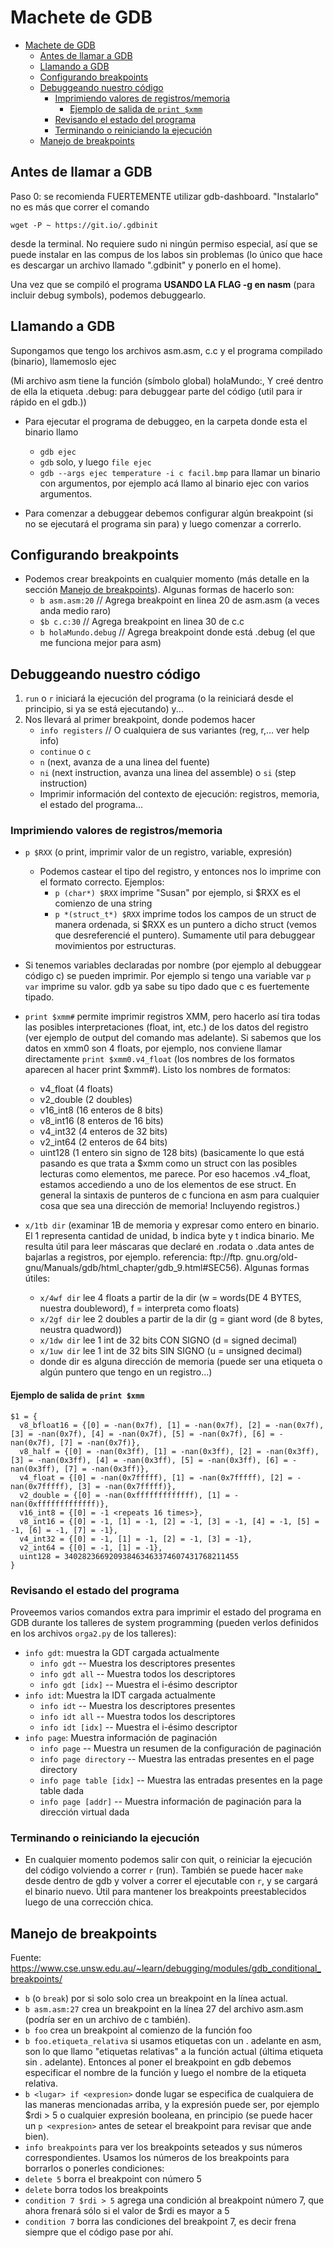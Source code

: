 # Machete de GDB
- [Machete de GDB](#machete-de-gdb)
  - [Antes de llamar a GDB](#antes-de-llamar-a-gdb)
  - [Llamando a GDB](#llamando-a-gdb)
  - [Configurando breakpoints](#configurando-breakpoints)
  - [Debuggeando nuestro código](#debuggeando-nuestro-código)
    - [Imprimiendo valores de registros/memoria](#imprimiendo-valores-de-registrosmemoria)
      - [Ejemplo de salida de `print $xmm`](#ejemplo-de-salida-de-print-xmm)
    - [Revisando el estado del programa](#revisando-el-estado-del-programa)
    - [Terminando o reiniciando la ejecución](#terminando-o-reiniciando-la-ejecución)
  - [Manejo de breakpoints](#manejo-de-breakpoints)

## Antes de llamar a GDB

Paso 0: se recomienda FUERTEMENTE utilizar gdb-dashboard. "Instalarlo" no es más que correr el comando 

`wget -P ~ https://git.io/.gdbinit`

desde la terminal. No requiere sudo ni ningún permiso especial, así que se puede instalar en las compus de los labos sin problemas (lo único que hace es descargar un archivo llamado ".gdbinit" y ponerlo en el home).

Una vez que se compiló el programa **USANDO LA FLAG -g en nasm** (para incluir debug symbols), podemos debuggearlo.

## Llamando a GDB
Supongamos que tengo los archivos asm.asm, c.c y el programa compilado (binario), llamemoslo ejec

(Mi archivo asm tiene la función (símbolo global) holaMundo:, Y creé dentro de ella la etiqueta .debug: para debuggear parte del código (util para ir rápido en el gdb.))

* Para ejecutar el programa de debuggeo, en la carpeta donde esta el binario llamo
    * `gdb ejec` 
    * `gdb` solo, y luego `file ejec`
    * `gdb --args ejec temperature -i c facil.bmp` para llamar un binario con argumentos, por ejemplo acá llamo al binario ejec con varios argumentos.

* Para comenzar a debuggear debemos configurar algún breakpoint (si no se ejecutará el programa sin para) y luego comenzar a correrlo. 

## Configurando breakpoints
* Podemos crear breakpoints en cualquier momento (más detalle en la sección [Manejo de breakpoints](#manejo-de-breakpoints)). Algunas formas de hacerlo son:
    * `b asm.asm:20`       // Agrega breakpoint en linea 20 de asm.asm (a veces anda medio raro)
    * `$b c.c:30`          // Agrega breakpoint en linea 30 de c.c
    * `b holaMundo.debug`  // Agrega breakpoint donde está .debug (el que me funciona mejor para asm)

## Debuggeando nuestro código
1) `run` o `r` iniciará la ejecución del programa (o la reiniciará desde el principio, si ya se está ejecutando) y...
2) Nos llevará al primer breakpoint, donde podemos hacer
    * `info registers`     // O cualquiera de sus variantes (reg, r,... ver help info)
    * `continue` o `c`
    * `n` (next, avanza de a una linea del fuente)
    * `ni` (next instruction, avanza una linea del assemble) o `si` (step instruction)
    * Imprimir información del contexto de ejecución: registros, memoria, el estado del programa...

### Imprimiendo valores de registros/memoria

* `p $RXX` (o print, imprimir valor de un registro, variable, expresión)
   * Podemos castear el tipo del registro, y entonces nos lo imprime con el formato correcto. Ejemplos:
       * `p (char*) $RXX` imprime "Susan" por ejemplo, si $RXX es el comienzo de una string
       * `p *(struct_t*) $RXX` imprime todos los campos de un struct de manera ordenada, si $RXX es un puntero a dicho struct (vemos que desreferencié el puntero). Sumamente util para debuggear movimientos por estructuras.
* Si tenemos variables declaradas por nombre (por ejemplo al debuggear código c) se pueden imprimir. Por ejemplo si tengo una variable var `p var` imprime su valor. gdb ya sabe su tipo dado que c es fuertemente tipado.
* `print $xmm#` permite imprimir registros XMM, pero hacerlo así tira todas las posibles interpretaciones (float, int, etc.) de los datos del registro (ver ejemplo de output del comando mas adelante). Si sabemos que los datos en xmm0 son 4 floats, por ejemplo, nos conviene llamar directamente `print $xmm0.v4_float` (los nombres de los formatos aparecen al hacer print $xmm#). Listo los nombres de formatos:
   * v4_float (4 floats)
   * v2_double (2 doubles)
   * v16_int8 (16 enteros de 8 bits)
   * v8_int16 (8 enteros de 16 bits)
   * v4_int32 (4 enteros de 32 bits)
   * v2_int64 (2 enteros de 64 bits)
   * uint128 (1 entero sin signo de 128 bits)
   (basicamente lo que está pasando es que trata a $xmm como un struct con las posibles lecturas como elementos, me parece. Por eso hacemos .v4_float, estamos accediendo a uno de los elementos de ese struct. En general la sintaxis de punteros de c funciona en asm para cualquier cosa que sea una dirección de memoria! Incluyendo registros.)

* `x/1tb dir` (examinar 1B de memoria y expresar como entero en binario. El 1 representa cantidad de unidad, b indica byte y t indica binario. Me resulta útil para leer máscaras que declaré en .rodata o .data antes de bajarlas a registros, por ejemplo. referencia: ftp://ftp. gnu.org/old-gnu/Manuals/gdb/html_chapter/gdb_9.html#SEC56). Algunas formas útiles:
   * `x/4wf dir` lee 4 floats a partir de la dir   (w = words(DE 4 BYTES, nuestra doubleword), f = interpreta como floats)
   * `x/2gf dir` lee 2 doubles a partir de la dir (g = giant word (de 8 bytes, neustra quadword))
   * `x/1dw dir` lee 1 int de 32 bits CON SIGNO (d = signed decimal)
   * `x/1uw dir` lee 1 int de 32 bits SIN SIGNO (u = unsigned decimal)
   * donde dir es alguna dirección de memoria (puede ser una etiqueta o algún puntero que tengo en un registro...)

#### Ejemplo de salida de `print $xmm`

```
$1 = {
  v8_bfloat16 = {[0] = -nan(0x7f), [1] = -nan(0x7f), [2] = -nan(0x7f), [3] = -nan(0x7f), [4] = -nan(0x7f), [5] = -nan(0x7f), [6] = -nan(0x7f), [7] = -nan(0x7f)},
  v8_half = {[0] = -nan(0x3ff), [1] = -nan(0x3ff), [2] = -nan(0x3ff), [3] = -nan(0x3ff), [4] = -nan(0x3ff), [5] = -nan(0x3ff), [6] = -nan(0x3ff), [7] = -nan(0x3ff)},
  v4_float = {[0] = -nan(0x7fffff), [1] = -nan(0x7fffff), [2] = -nan(0x7fffff), [3] = -nan(0x7fffff)},
  v2_double = {[0] = -nan(0xfffffffffffff), [1] = -nan(0xfffffffffffff)},
  v16_int8 = {[0] = -1 <repeats 16 times>},
  v8_int16 = {[0] = -1, [1] = -1, [2] = -1, [3] = -1, [4] = -1, [5] = -1, [6] = -1, [7] = -1},
  v4_int32 = {[0] = -1, [1] = -1, [2] = -1, [3] = -1},
  v2_int64 = {[0] = -1, [1] = -1},
  uint128 = 340282366920938463463374607431768211455
}
```
### Revisando el estado del programa
Proveemos varios comandos extra para imprimir el estado del programa en GDB durante los talleres de system programming (pueden verlos definidos en los archivos `orga2.py` de los talleres):
* `info gdt`: muestra la GDT cargada actualmente
    * `info gdt` -- Muestra los descriptores presentes
    * `info gdt all` -- Muestra todos los descriptores
    * `info gdt [idx]` -- Muestra el i-ésimo descriptor
* `info idt`: Muestra la IDT cargada actualmente
    * `info idt` -- Muestra los descriptores presentes
    * `info idt all` -- Muestra todos los descriptores
    * `info idt [idx]` -- Muestra el i-ésimo descriptor
* `info page`: Muestra información de paginación
    * `info page` -- Muestra un resumen de la configuración de paginación
    * `info page directory` -- Muestra las entradas presentes en el page directory
    * `info page table [idx]` -- Muestra las entradas presentes en la page table dada
    * `info page [addr]` -- Muestra información de paginación para la dirección virtual dada


### Terminando o reiniciando la ejecución
* En cualquier momento podemos salir con quit, o reiniciar la ejecución del código volviendo a correr `r` (run). También se puede hacer `make` desde dentro de gdb y volver a correr el ejecutable con `r`, y se cargará el binario nuevo. Útil para mantener los breakpoints preestablecidos luego de una corrección chica. 

## Manejo de breakpoints
Fuente: https://www.cse.unsw.edu.au/~learn/debugging/modules/gdb_conditional_breakpoints/

* `b` (o `break`) por si solo solo crea un breakpoint en la línea actual.
* `b asm.asm:27` crea un breakpoint en la línea 27 del archivo asm.asm (podría ser en un archivo de c también).
* `b foo` crea un breakpoint al comienzo de la función foo
* `b foo.etiqueta_relativa` si usamos etiquetas con un . adelante en asm, son lo que llamo "etiquetas relativas" a la función actual (última etiqueta sin . adelante). Entonces al poner el breakpoint en gdb debemos especificar el nombre de la función y luego el nombre de la etiqueta relativa.
* `b <lugar> if <expresion>` donde lugar se especifica de cualquiera de las maneras mencionadas arriba, y la expresión puede ser, por ejemplo $rdi > 5 o cualquier expresión booleana, en principio (se puede hacer un `p <expresion>` antes de setear el breakpoint para revisar que ande bien).
* `info breakpoints` para ver los breakpoints seteados y sus números correspondientes. Usamos los números de los breakpoints para borrarlos o ponerles condiciones:
* `delete 5` borra el breakpoint con número 5
* `delete` borra todos los breakpoints
* `condition 7 $rdi > 5` agrega una condición al breakpoint número 7, que ahora frenará sólo si el valor de $rdi es mayor a 5
* `condition 7` borra las condiciones del breakpoint 7, es decir frena siempre que el código pase por ahí.
